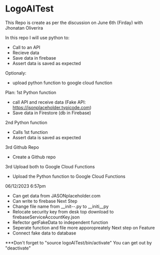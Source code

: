 # LogoAITest
This Repo is create as per the discussion on June 6th (Firday) with Jhonatan Oliverira

In this repo I will use python to:
- Call to an API
- Recieve data
- Save data in firebase
- Assert data is saved as expected

Optionaly:
- upload python function to google cloud function

Plan: 
1st Python function
* call API and receive data (Fake API: https://jsonplaceholder.typicode.com)
* Save data in Firestore (db in Firebase)


2nd Python function
* Calls 1st function
* Assert data is saved as expected

3rd Github Repo
* Create a Github repo

3rd Upload both to Google Cloud Functions
* Upload the Python function to Google Cloud Functions


06/12/2023 6:57pm
- Can get data from JASONplaceholder.com
- Can write to firebase
Next Step
- Change file name from __init--.py to __initi__py
- Relocate security key from desk top download to firebaseServiceAccountKey.json
- Refector getFakeData to independent function
- Seperate function and file more apporopreately
Next step on Feature
- Connect fake data to database

***Don't forget to "source logoAITest/bin/activate" You can get out by "deactivate"